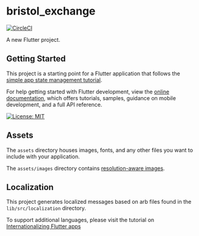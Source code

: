 # bristol_exchange

[![CircleCI](https://circleci.com/gh/KaraboMa/KaraboMa/tree/main.svg?style=svg)](https://circleci.com/gh/KaraboMa/KaraboMa/tree/main)

A new Flutter project.

## Getting Started

This project is a starting point for a Flutter application that follows the
[simple app state management
tutorial](https://flutter.dev/docs/development/data-and-backend/state-mgmt/simple).

For help getting started with Flutter development, view the
[online documentation](https://flutter.dev/docs), which offers tutorials,
samples, guidance on mobile development, and a full API reference.




[![License: MIT](https://img.shields.io/badge/License-MIT-yellow.svg)](https://opensource.org/licenses/MIT)


## Assets

The `assets` directory houses images, fonts, and any other files you want to
include with your application.

The `assets/images` directory contains [resolution-aware
images](https://flutter.dev/docs/development/ui/assets-and-images#resolution-aware).

## Localization

This project generates localized messages based on arb files found in
the `lib/src/localization` directory.

To support additional languages, please visit the tutorial on
[Internationalizing Flutter
apps](https://flutter.dev/docs/development/accessibility-and-localization/internationalization)
